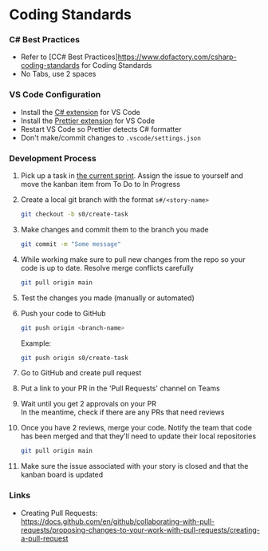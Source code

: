# Coding Standards

### C# Best Practices
- Refer to [CC# Best Practices]https://www.dofactory.com/csharp-coding-standards for Coding Standards
- No Tabs, use 2 spaces

### VS Code Configuration

- Install the [C# extension](https://marketplace.visualstudio.com/items?itemName=ms-dotnettools.csharp) for VS Code
- Install the [Prettier extension](https://marketplace.visualstudio.com/items?itemName=esbenp.prettier-vscode) for VS Code
- Restart VS Code so Prettier detects C# formatter
- Don't make/commit changes to `.vscode/settings.json`


### Development Process

1. Pick up a task in [the current sprint](https://github.com/orgs/CIS-3760-Team-25/projects). Assign the issue to yourself and move the kanban item from To Do to In Progress

2. Create a local git branch with the format `s#/<story-name>`

   ```bash
   git checkout -b s0/create-task
   ```

3. Make changes and commit them to the branch you made

   ```bash
   git commit -m "Some message"
   ```

4. While working make sure to pull new changes from the repo so your code is up to date. Resolve merge conflicts carefully
   ```bash
   git pull origin main
   ```

5. Test the changes you made (manually or automated)

6. Push your code to GitHub

   ```bash
   git push origin <branch-name>
   ```

   Example:

   ```bash
   git push origin s0/create-task
   ```

6. Go to GitHub and create pull request

7. Put a link to your PR in the 'Pull Requests' channel on Teams

8. Wait until you get 2 approvals on your PR \
   In the meantime, check if there are any PRs that need reviews

9. Once you have 2 reviews, merge your code. Notify the team that code has been merged and that they'll need to update their local repositories

   ```bash
   git pull origin main
   ```

10. Make sure the issue associated with your story is closed and that the kanban board is updated


### Links
- Creating Pull Requests: https://docs.github.com/en/github/collaborating-with-pull-requests/proposing-changes-to-your-work-with-pull-requests/creating-a-pull-request
